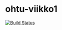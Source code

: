 # ohtu-viikko1

[![Build Status](https://travis-ci.org/wametsol/ohtu-viikko1.svg?branch=master)](https://travis-ci.org/wametsol/ohtu-viikko1)
